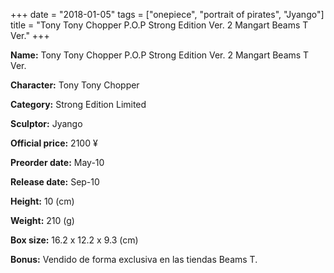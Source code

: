 +++
date = "2018-01-05"
tags = ["onepiece", "portrait of pirates", "Jyango"]
title = "Tony Tony Chopper P.O.P Strong Edition Ver. 2 Mangart Beams T Ver."
+++

**Name:** Tony Tony Chopper P.O.P Strong Edition Ver. 2 Mangart Beams T Ver.

**Character:** Tony Tony Chopper

**Category:** Strong Edition  Limited 

**Sculptor:** Jyango

**Official price:** 2100 ¥

**Preorder date:** May-10

**Release date:** Sep-10

**Height:** 10 (cm)

**Weight:** 210 (g)

**Box size:** 16.2 x 12.2 x 9.3 (cm)

**Bonus:** Vendido de forma exclusiva en las tiendas Beams T.
